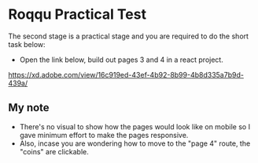 # Roqqu Practical Test

The second stage is a practical stage and you are required to do the short task below:
- Open the link below, build out pages 3 and 4 in a react project.

https://xd.adobe.com/view/16c919ed-43ef-4b92-8b99-4b8d335a7b9d-439a/


## My note

- There's no visual to show how the pages would look like on mobile so I gave minimum effort to make the pages responsive. 
- Also, incase you are wondering how to move to the "page 4" route, the "coins" are clickable.
